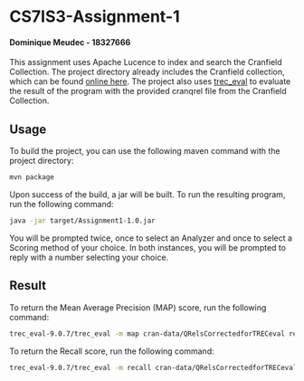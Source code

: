 # CS7IS3-Assignment-1
#### Dominique Meudec - 18327666

This assignment uses Apache Lucence to index and search the Cranfield Collection.
The project directory already includes the Cranfield collection, which can 
be found [online here](http://ir.dcs.gla.ac.uk/resources/test_collections/cran/).
The project also uses [trec_eval](https://github.com/usnistgov/trec_eval/blob/master/README) to evaluate the result of the program with the
provided cranqrel file from the Cranfield Collection. 


## Usage
To build the project, you can use the following maven command
with the project directory:
```bash
mvn package
```

Upon success of the build, a jar will be built. To run the resulting
program, run the following command:
```bash
java -jar target/Assignment1-1.0.jar
```

You will be prompted twice, once to select an Analyzer and once to select a Scoring method
of your choice. In both instances, you will be prompted to reply with a number
selecting your choice.

## Result
To return the Mean Average Precision (MAP) score, run the following command:
```bash
trec_eval-9.0.7/trec_eval -m map cran-data/QRelsCorrectedforTRECeval results/query-results.txt
```

To return the Recall score, run the following command:
```bash
trec_eval-9.0.7/trec_eval -m recall cran-data/QRelsCorrectedforTRECeval results/query-results.txt
```
